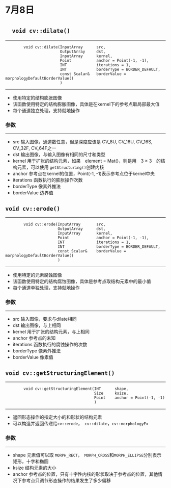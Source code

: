 # 7月8日

## 　`void cv::dilate()`
--------------------
            void cv::dilate(InputArray      src,
                            OutputArray     dst,
                            InputArray      kernel,
                            Point           anchor = Point(-1, -1),
                            INT             iterations = 1,
                            INT             borderType = BORDER_DEFAULT,
                            const Scalar&   borderValue = morphologyDefaultBorderValue()
                            )
---

* 使用特定的结构膨胀图像
* 该函数使用特定的结构膨胀图像，具体是在kernel下的参考点取局部最大值
* 每个通道独立处理，支持就地操作

### 参数
---
* src           输入图像，通道数任意，但是深度应该是 CV_8U, CV_16U, CV_16S, CV_32F, CV_64F之一
* dst           输出图像，与输入图像有相同的尺寸和类型
* kernel        用于扩张的结构元素，如果　element = Mat()，则是用　3 × 3　的结构元素，可以使用 `getStructuring()`创建内核
* anchor        参考点在kernel的位置，Point(-1, -1)表示参考点位于kernel中央
* iterations    函数执行的膨胀操作次数
* borderType    像素外推法
* borderValue   边界值


## `void cv::erode()`
---
            void cv::erode(InputArray       src,
                           OutputArray      dst,
                           InputArray       kernel,
                           Point            anchor = Point(-1, -1),
                           INT              iterations = 1,
                           INT              borderType = BORDER_DEFAULT,
                           const Scalar&    borderValue = morphologyDefaultBorderValue()
                           )
---

* 使用特定的元素腐蚀图像
* 该函数使用特定的结构腐蚀图像，具体是参考点取结构元素中的最小值
* 每个通道单独处理，支持就地操作

### 参数
---
* src           输入图像，要求与dilate相同
* dst           输出图像，与上相同
* kernel        用于扩张的结构元素，与上相同
* anchor        参考点的未知
* iterations    函数执行的腐蚀操作的次数
* borderType    像素外推法
* borderValue   像素值


## `void cv::getStructuringElement()`
---
            void cv::getStructuringElement(INT      shape,
                                           Size     ksize,
                                           Point    anchor = Point(-1, -1)
                                           )
---

* 返回形态操作的指定大小的和形状的结构元素
* 可以构造并返回传递给`cv::erode`，　`cv::dilate`，`cv::morphologyEx`

### 参数
---
* shape         元素值可以取 `MORPH_RECT`，　`MORPH_CROSS`和`MORPH_ELLIPSE`分别表示矩形，十字和椭圆
* ksize         结构元素的大小
* anchor        参考点的位置，只有十字性内核的形状取决于参考点的位置，其他情况下参考点只调节形态操作的结果发生了多少偏移